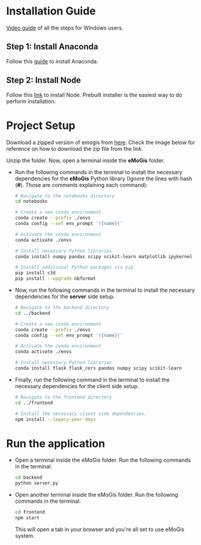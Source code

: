 # Installation Guide

[Video guide]() of all the steps for Windows users.

## Step 1: Install Anaconda

Follow this [guide](https://docs.anaconda.com/free/anaconda/install/index.html) to install Anaconda.

## Step 2: Install Node

Follow this [link](https://nodejs.org/en/download/prebuilt-installer) to install Node. Prebuilt installer is the easiest way to do perform installation.

# Project Setup

Download a zipped version of emogis from [here](https://github.com/komar41/eMoGis). Check the image below for reference on how to download the zip file from the link.

Unzip the folder. Now, open a terminal inside the **eMoGis** folder.

- Run the following commands in the terminal to install the necessary dependencies for the **eMoGis** Python library (Ignore the lines with hash (**#**). Those are comments explaining each command):

  ```bash
  # Navigate to the notebooks directory
  cd notebooks

  # Create a new conda environment
  conda create --prefix ./envs
  conda config --set env_prompt '({name})'

  # Activate the conda environment
  conda activate ./envs

  # Install necessary Python libraries
  conda install numpy pandas scipy scikit-learn matplotlib ipykernel fuzzywuzzy plotly

  # Install additional Python packages via pip
  pip install c3d
  pip install --upgrade nbformat
  ```

- Now, run the following commands in the terminal to install the necessary dependencies for the **server** side setup.

  ```bash
  # Navigate to the backend directory
  cd ../backend

  # Create a new conda environment
  conda create --prefix ./envs
  conda config --set env_prompt '({name})'

  # Activate the conda environment
  conda activate ./envs

  # Install necessary Python libraries
  conda install flask flask_cors pandas numpy scipy scikit-learn
  ```

- Finally, run the following command in the terminal to install the necessary dependencies for the client side setup.

  ```bash
  # Navigate to the frontend directory
  cd ../frontend

  # Install the necessary client side dependencies.
  npm install --legacy-peer-deps
  ```

# Run the application

- Open a terminal inside the eMoGis folder. Run the following commands in the terminal:

  ```bash
  cd backend
  python server.py
  ```

- Open another terminal inside the eMoGis folder. Run the following commands in the terminal:
  ```bash
  cd frontend
  npm start
  ```
  This will open a tab in your browser and you're all set to use eMoGis system.
